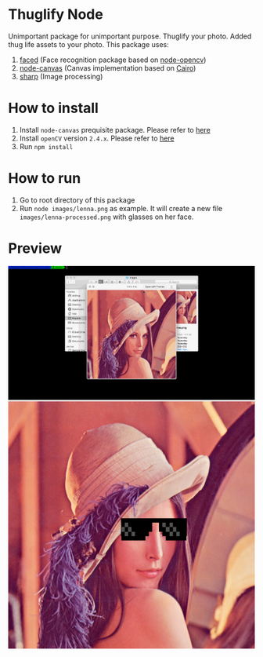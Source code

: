# Thuglify Node

Unimportant package for unimportant purpose. Thuglify your photo. Added thug life assets to your photo.
This package uses:

1. [faced](https://github.com/gordalina/faced) (Face recognition package based on [node-opencv](https://github.com/peterbraden/node-opencv))
2. [node-canvas](https://github.com/Automattic/node-canvas) (Canvas implementation based on [Cairo](http://cairographics.org/))
3. [sharp](http://sharp.dimens.io/en/stable) (Image processing)

# How to install

1. Install `node-canvas` prequisite package. Please refer to [here](https://github.com/Automattic/node-canvas/wiki/_pages)
2. Install `openCV` version `2.4.x`. Please refer to [here](http://docs.opencv.org/2.4/doc/tutorials/introduction/table_of_content_introduction/table_of_content_introduction.html)
3. Run `npm install`

# How to run

1. Go to root directory of this package
2. Run `node images/lenna.png` as example. It will create a new file `images/lenna-processed.png` with glasses on her face.

# Preview

![alt_text](https://github.com/reyhansofian/thuglify-node/blob/master/assets/thuglify%20node.gif "Thuglife demo")
![alt text](https://github.com/reyhansofian/thuglify-node/blob/master/images/lenna-processed.png "Thuglife Lenna")

